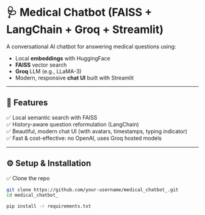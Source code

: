 # 🩺 Medical Chatbot (FAISS + LangChain + Groq + Streamlit)

A conversational AI chatbot for answering medical questions using:
- Local **embeddings** with HuggingFace
- **FAISS** vector search
- **Groq** LLM (e.g., LLaMA-3)
- Modern, responsive **chat UI** built with Streamlit

---

## 🚀 Features
✅ Local semantic search with FAISS  
✅ History-aware question reformulation (LangChain)  
✅ Beautiful, modern chat UI (with avatars, timestamps, typing indicator)  
✅ Fast & cost-effective: no OpenAI, uses Groq hosted models


---

## ⚙️ Setup & Installation

✅ Clone the repo
```bash
git clone https://github.com/your-username/medical_chatbot_.git
cd medical_chatbot_

pip install -r requirements.txt

